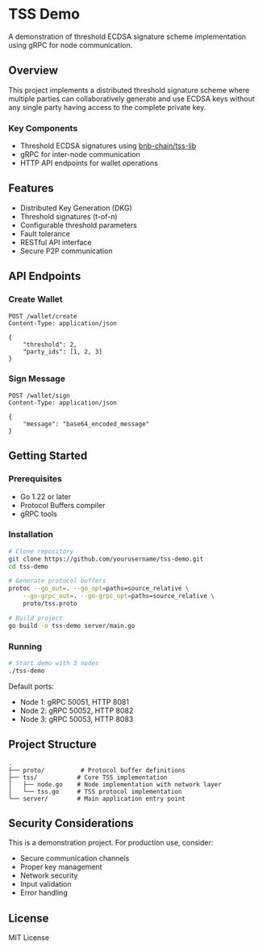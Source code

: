# TSS Demo

A demonstration of threshold ECDSA signature scheme implementation using gRPC for node communication.

## Overview

This project implements a distributed threshold signature scheme where multiple parties can collaboratively generate and use ECDSA keys without any single party having access to the complete private key.

### Key Components

- Threshold ECDSA signatures using [bnb-chain/tss-lib](https://github.com/bnb-chain/tss-lib)
- gRPC for inter-node communication
- HTTP API endpoints for wallet operations

## Features

- Distributed Key Generation (DKG)
- Threshold signatures (t-of-n)
- Configurable threshold parameters
- Fault tolerance
- RESTful API interface
- Secure P2P communication

## API Endpoints

### Create Wallet

```http
POST /wallet/create
Content-Type: application/json

{
    "threshold": 2,
    "party_ids": [1, 2, 3]
}
```

### Sign Message

```http
POST /wallet/sign
Content-Type: application/json

{
    "message": "base64_encoded_message"
}
```

## Getting Started

### Prerequisites

- Go 1.22 or later
- Protocol Buffers compiler
- gRPC tools

### Installation

```bash
# Clone repository
git clone https://github.com/yourusername/tss-demo.git
cd tss-demo

# Generate protocol buffers
protoc --go_out=. --go_opt=paths=source_relative \
    --go-grpc_out=. --go-grpc_opt=paths=source_relative \
    proto/tss.proto

# Build project
go build -o tss-demo server/main.go
```

### Running

```bash
# Start demo with 3 nodes
./tss-demo
```

Default ports:

- Node 1: gRPC 50051, HTTP 8081
- Node 2: gRPC 50052, HTTP 8082
- Node 3: gRPC 50053, HTTP 8083

## Project Structure

```
.
├── proto/          # Protocol buffer definitions
├── tss/           # Core TSS implementation
│   ├── node.go    # Node implementation with network layer
│   └── tss.go     # TSS protocol implementation
└── server/        # Main application entry point
```

## Security Considerations

This is a demonstration project. For production use, consider:

- Secure communication channels
- Proper key management
- Network security
- Input validation
- Error handling

## License

MIT License
